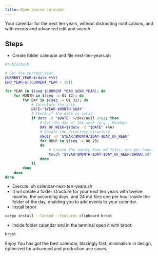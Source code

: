 ```yaml
---
title: Open Source Calendar
---
```


Your calendar for the next ten years, without distracting notifications, and with events and advanced edit and search.

## Steps
* Create folder calendar and file next-ten-years.sh
````bash
#!/bin/bash

# Get the current year
CURRENT_YEAR=$(date +%Y)
END_YEAR=$((CURRENT_YEAR + 10))

for YEAR in $(seq $CURRENT_YEAR $END_YEAR); do
    for MONTH in $(seq -w 01 12); do
        for DAY in $(seq -w 01 31); do
            # Calculate the date
            DATE="$YEAR-$MONTH-$DAY"
            # Check if the date is valid
            if date -d "$DATE" >/dev/null 2>&1; then
                # Get the day of the week (e.g., Monday)
                DAY_OF_WEEK=$(date -d "$DATE" +%A)
                # Create the directory structure
                mkdir -p "$YEAR/$MONTH/$DAY-$DAY_OF_WEEK"
                for HOUR in $(seq -w 00 23)
                do
                    # Create the twenty four md files, one per hour.
                    touch "$YEAR/$MONTH/$DAY-$DAY_OF_WEEK/$HOUR.md"
                done
            fi
        done
    done
done
````
* Execute: sh calendar-next-ten-years.sh
* It wil create a folder structure for your next ten years with twelve months, the according days, and 24 md files one per hour inside the folder of the day, enabling you to add events to your calendar.
* Install broot
````bash
cargo install --locked --features clipboard broot
````
* Inside folder calendar and in the terminal open it with broot:
````bash
broot
````
Enjoy You has got the best calendar, blazingly fast, minimalism in design, optimized for advanced and production use cases.
